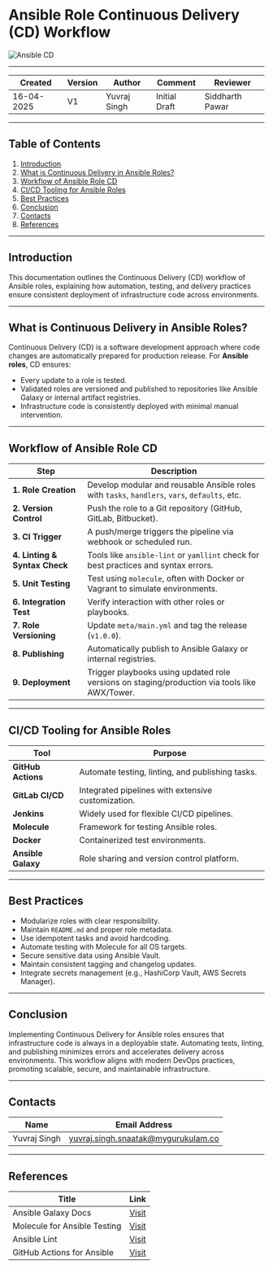 
# **Ansible Role Continuous Delivery (CD) Workflow**

![Ansible CD](https://miro.medium.com/v2/resize:fit:720/format:webp/1*ALqmemof0Xvnk77tm5zVQA.png)

---

| Created     | Version | Author        | Comment           | Reviewer         |
|-------------|---------|---------------|-------------------|------------------|
| 16-04-2025  | V1      | Yuvraj Singh  | Initial Draft     | Siddharth Pawar  |

---

## **Table of Contents**

1. [Introduction](#introduction)  
2. [What is Continuous Delivery in Ansible Roles?](#what-is-continuous-delivery-in-ansible-roles)  
3. [Workflow of Ansible Role CD](#workflow-of-ansible-role-cd)  
4. [CI/CD Tooling for Ansible Roles](#cicd-tooling-for-ansible-roles)  
5. [Best Practices](#best-practices)  
6. [Conclusion](#conclusion)  
7. [Contacts](#contacts)  
8. [References](#references)  

---

## **Introduction**

This documentation outlines the Continuous Delivery (CD) workflow of Ansible roles, explaining how automation, testing, and delivery practices ensure consistent deployment of infrastructure code across environments.

---

## **What is Continuous Delivery in Ansible Roles?**

Continuous Delivery (CD) is a software development approach where code changes are automatically prepared for production release. For **Ansible roles**, CD ensures:

- Every update to a role is tested.
- Validated roles are versioned and published to repositories like Ansible Galaxy or internal artifact registries.
- Infrastructure code is consistently deployed with minimal manual intervention.

---

## **Workflow of Ansible Role CD**

| **Step**             | **Description**                                                                                 |
|----------------------|-------------------------------------------------------------------------------------------------|
| **1. Role Creation**  | Develop modular and reusable Ansible roles with `tasks`, `handlers`, `vars`, `defaults`, etc.  |
| **2. Version Control**| Push the role to a Git repository (GitHub, GitLab, Bitbucket).                                 |
| **3. CI Trigger**     | A push/merge triggers the pipeline via webhook or scheduled run.                               |
| **4. Linting & Syntax Check** | Tools like `ansible-lint` or `yamllint` check for best practices and syntax errors.   |
| **5. Unit Testing**   | Test using `molecule`, often with Docker or Vagrant to simulate environments.                  |
| **6. Integration Test**| Verify interaction with other roles or playbooks.                                              |
| **7. Role Versioning**| Update `meta/main.yml` and tag the release (`v1.0.0`).                                         |
| **8. Publishing**     | Automatically publish to Ansible Galaxy or internal registries.                                |
| **9. Deployment**     | Trigger playbooks using updated role versions on staging/production via tools like AWX/Tower.  |

---

## **CI/CD Tooling for Ansible Roles**

| **Tool**         | **Purpose**                                        |
|------------------|----------------------------------------------------|
| **GitHub Actions** | Automate testing, linting, and publishing tasks. |
| **GitLab CI/CD**  | Integrated pipelines with extensive customization.|
| **Jenkins**       | Widely used for flexible CI/CD pipelines.         |
| **Molecule**      | Framework for testing Ansible roles.              |
| **Docker**        | Containerized test environments.                  |
| **Ansible Galaxy**| Role sharing and version control platform.        |

---

## **Best Practices**

- Modularize roles with clear responsibility.
- Maintain `README.md` and proper role metadata.
- Use idempotent tasks and avoid hardcoding.
- Automate testing with Molecule for all OS targets.
- Secure sensitive data using Ansible Vault.
- Maintain consistent tagging and changelog updates.
- Integrate secrets management (e.g., HashiCorp Vault, AWS Secrets Manager).

---

## **Conclusion**

Implementing Continuous Delivery for Ansible roles ensures that infrastructure code is always in a deployable state. Automating tests, linting, and publishing minimizes errors and accelerates delivery across environments. This workflow aligns with modern DevOps practices, promoting scalable, secure, and maintainable infrastructure.

---

## **Contacts**

| Name         | Email Address                                 |
|--------------|-----------------------------------------------|
| Yuvraj Singh | yuvraj.singh.snaatak@mygurukulam.co           |

---

## **References**

| **Title**                        | **Link**                                                                                      |
|----------------------------------|-----------------------------------------------------------------------------------------------|
| Ansible Galaxy Docs              | [Visit](https://galaxy.ansible.com/docs/)                                                    |
| Molecule for Ansible Testing     | [Visit](https://www.jeffgeerling.com/blog/2018/testing-your-ansible-roles-molecule)                                          |
| Ansible Lint                     | [Visit](https://ansible-lint.readthedocs.io/en/latest/)                                      |
| GitHub Actions for Ansible       | [Visit](https://docs.github.com/en/actions)                                                  |
